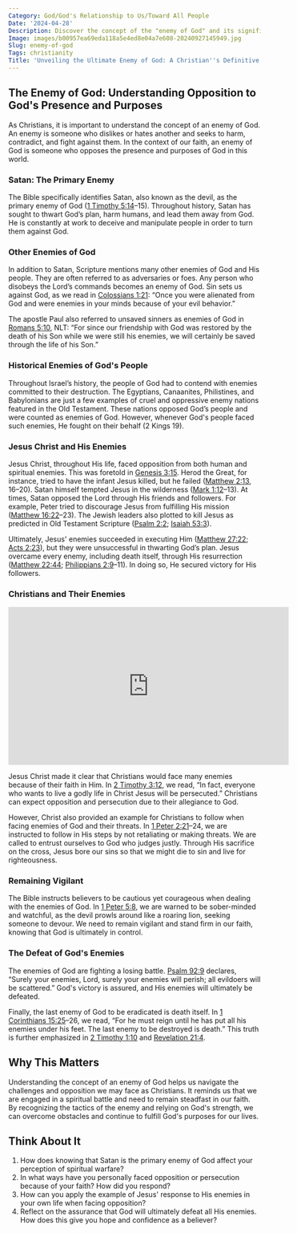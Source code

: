```yaml
---
Category: God/God's Relationship to Us/Toward All People
Date: '2024-04-28'
Description: Discover the concept of the "enemy of God" and its significance in various religious beliefs. Explore the implications and interpretations of being perceived as such in different faith traditions.
Image: images/b00957ea69eda118a5e4ed8e04a7e608-20240927145949.jpg
Slug: enemy-of-god
Tags: christianity
Title: 'Unveiling the Ultimate Enemy of God: A Christian''s Definitive Guide'
---
```


## The Enemy of God: Understanding Opposition to God's Presence and Purposes

As Christians, it is important to understand the concept of an enemy of God. An enemy is someone who dislikes or hates another and seeks to harm, contradict, and fight against them. In the context of our faith, an enemy of God is someone who opposes the presence and purposes of God in this world.

### Satan: The Primary Enemy

The Bible specifically identifies Satan, also known as the devil, as the primary enemy of God ([1 Timothy 5:14](https://www.bibleref.com/1-Timothy/5/1-Timothy-5-14.html)–15). Throughout history, Satan has sought to thwart God’s plan, harm humans, and lead them away from God. He is constantly at work to deceive and manipulate people in order to turn them against God.

### Other Enemies of God

In addition to Satan, Scripture mentions many other enemies of God and His people. They are often referred to as adversaries or foes. Any person who disobeys the Lord’s commands becomes an enemy of God. Sin sets us against God, as we read in [Colossians 1:21](https://www.bibleref.com/Colossians/1/Colossians-1-21.html): “Once you were alienated from God and were enemies in your minds because of your evil behavior.”

The apostle Paul also referred to unsaved sinners as enemies of God in [Romans 5:10](https://www.bibleref.com/Romans/5/Romans-5-10.html), NLT: “For since our friendship with God was restored by the death of his Son while we were still his enemies, we will certainly be saved through the life of his Son.”

### Historical Enemies of God's People

Throughout Israel’s history, the people of God had to contend with enemies committed to their destruction. The Egyptians, Canaanites, Philistines, and Babylonians are just a few examples of cruel and oppressive enemy nations featured in the Old Testament. These nations opposed God’s people and were counted as enemies of God. However, whenever God's people faced such enemies, He fought on their behalf (2 Kings 19).

### Jesus Christ and His Enemies

Jesus Christ, throughout His life, faced opposition from both human and spiritual enemies. This was foretold in [Genesis 3:15](https://www.bibleref.com/Genesis/3/Genesis-3-15.html). Herod the Great, for instance, tried to have the infant Jesus killed, but he failed ([Matthew 2:13](https://www.bibleref.com/Matthew/2/Matthew-2-13.html), 16–20). Satan himself tempted Jesus in the wilderness ([Mark 1:12](https://www.bibleref.com/Mark/1/Mark-1-12.html)–13). At times, Satan opposed the Lord through His friends and followers. For example, Peter tried to discourage Jesus from fulfilling His mission ([Matthew 16:22](https://www.bibleref.com/Matthew/16/Matthew-16-22.html)–23). The Jewish leaders also plotted to kill Jesus as predicted in Old Testament Scripture ([Psalm 2:2](https://www.bibleref.com/Psalm/2/Psalm-2-2.html); [Isaiah 53:3](https://www.bibleref.com/Isaiah/53/Isaiah-53-3.html)).

Ultimately, Jesus' enemies succeeded in executing Him ([Matthew 27:22](https://www.bibleref.com/Matthew/27/Matthew-27-22.html); [Acts 2:23](https://www.bibleref.com/Acts/2/Acts-2-23.html)), but they were unsuccessful in thwarting God’s plan. Jesus overcame every enemy, including death itself, through His resurrection ([Matthew 22:44](https://www.bibleref.com/Matthew/22/Matthew-22-44.html); [Philippians 2:9](https://www.bibleref.com/Philippians/2/Philippians-2-9.html)–11). In doing so, He secured victory for His followers.

### Christians and Their Enemies


<iframe width="560" height="315" src="https://www.youtube.com/embed/dvc8bu5Wbug" frameborder="0" allow="autoplay; encrypted-media" allowfullscreen></iframe>


Jesus Christ made it clear that Christians would face many enemies because of their faith in Him. In [2 Timothy 3:12](https://www.bibleref.com/2-Timothy/3/2-Timothy-3-12.html), we read, “In fact, everyone who wants to live a godly life in Christ Jesus will be persecuted.” Christians can expect opposition and persecution due to their allegiance to God.

However, Christ also provided an example for Christians to follow when facing enemies of God and their threats. In [1 Peter 2:21](https://www.bibleref.com/1-Peter/2/1-Peter-2-21.html)–24, we are instructed to follow in His steps by not retaliating or making threats. We are called to entrust ourselves to God who judges justly. Through His sacrifice on the cross, Jesus bore our sins so that we might die to sin and live for righteousness.

### Remaining Vigilant

The Bible instructs believers to be cautious yet courageous when dealing with the enemies of God. In [1 Peter 5:8](https://www.bibleref.com/1-Peter/5/1-Peter-5-8.html), we are warned to be sober-minded and watchful, as the devil prowls around like a roaring lion, seeking someone to devour. We need to remain vigilant and stand firm in our faith, knowing that God is ultimately in control.

### The Defeat of God's Enemies

The enemies of God are fighting a losing battle. [Psalm 92:9](https://www.bibleref.com/Psalm/92/Psalm-92-9.html) declares, “Surely your enemies, Lord, surely your enemies will perish; all evildoers will be scattered.” God's victory is assured, and His enemies will ultimately be defeated.

Finally, the last enemy of God to be eradicated is death itself. In [1 Corinthians 15:25](https://www.bibleref.com/1-Corinthians/15/1-Corinthians-15-25.html)–26, we read, “For he must reign until he has put all his enemies under his feet. The last enemy to be destroyed is death.” This truth is further emphasized in [2 Timothy 1:10](https://www.bibleref.com/2-Timothy/1/2-Timothy-1-10.html) and [Revelation 21:4](https://www.bibleref.com/Revelation/21/Revelation-21-4.html).

## Why This Matters

Understanding the concept of an enemy of God helps us navigate the challenges and opposition we may face as Christians. It reminds us that we are engaged in a spiritual battle and need to remain steadfast in our faith. By recognizing the tactics of the enemy and relying on God's strength, we can overcome obstacles and continue to fulfill God's purposes for our lives.

## Think About It

1. How does knowing that Satan is the primary enemy of God affect your perception of spiritual warfare?
2. In what ways have you personally faced opposition or persecution because of your faith? How did you respond?
3. How can you apply the example of Jesus' response to His enemies in your own life when facing opposition?
4. Reflect on the assurance that God will ultimately defeat all His enemies. How does this give you hope and confidence as a believer?